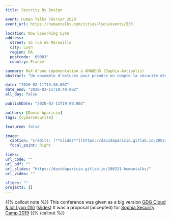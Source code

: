 ```yaml
---
title: Security By Design

event: Human Talks Février 2020
event_url: https://humantalks.com/cities/lyon/events/533

location: Now Coworking Lyon
address:
  street: 35 rue de Marseille
  city: Lyon
  region: RA
  postcode: '69003'
  country: France

summary: ReX d'une impémentation à AMADEUS (Sophia-Antipolis)
abstract: "Un ensemble d'astuces pour prendre en compte la sécurité dès la conception. Je partagerai mon expérience au sein d'une implémentation à AMADEUS (Sophia-Antipolis)."

date: "2020-02-11T19:30:00Z"
date_end: "2020-02-11T19:40:00Z"
all_day: false

publishDate: "2020-02-11T19:00:00Z"

authors: [David Aparicio]
tags: [Cybersécurité]

featured: false

image:
  caption: 'Crédits: [**Slides**](https://davidaparicio.gitlab.io/200211-humantalks/)'
  focal_point: Right

links:
url_code: ""
url_pdf: ""
url_slides: "https://davidaparicio.gitlab.io/200211-humantalks/"
url_video: ""

slides: ""
projects: []
---
```


{{% callout note %}}
This conference was given as a big version [GDG Cloud & Iot Lyon (1h)](../la-sauvegarde-de-kerberos/) ([slides](https://davidaparicio.gitlab.io/200213-gdglyon/))
It was a proposal (accepted) for [Sophia Security Camp 2019](../agilite-et-securite-numeriques/)
{{% /callout %}}